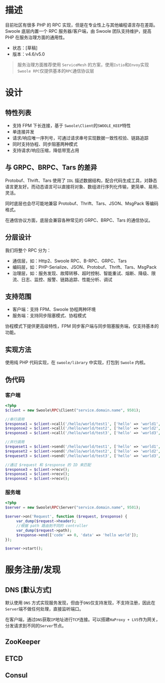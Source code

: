 描述
====
目前社区有很多 PHP 的 RPC 实现，但是在专业性上与其他编程语言存在差距。Swoole 底层内置一个 RPC 服务器/客户端，由 Swoole 团队支持维护，提高 PHP 在服务治理方面的通用性。

* 状态：[草稿]
* 版本：v4.6/v5.0

> 服务治理方面推荐使用 `ServiceMesh` 的方案，使用`Istio`和`Envoy`实现  
> `Swoole RPC`仅提供基本的`RPC`通信协议层


设计
=====
特性列表
-----
* 支持 FPM 下长连接，基于 `Swoole\Client`的`SWOOLE_KEEP`特性
* 单连接并发
* 请求/响应唯一序列号，可通过请求串号实现数据一致性校验、链路追踪
* 同时支持协程、同步阻塞两种模式
* 支持请求/响应压缩，降低带宽占用

与 GRPC、BRPC、Tars 的差异
-----
Protobuf、Thrift、Tars 使用了 `IDL` 描述数据结构，配合代码生成工具，对静态语言更友好。而动态语言可以直接将对象、数组进行序列化传输，更简单、易用、灵活。

同时底层也会尽可能地兼容 Protobuf、Thrift、Tars、JSON、MsgPack 等编码格式。

在通信协议方面，底层会兼容各种常见的 GRPC、BRPC、Tars 的通信协议。

分层设计
----
我们将整个 RPC 分为：

- 通信层，如：Http2、Swoole RPC、B-RPC、GRPC、Tars
- 编码层，如：PHP-Serialize、JSON、Protobuf、Thrift、Tars、MsgPack
- 治理层，如：服务发现、故障转移、超时控制、智能重试、熔断、降级、限流、日志、监控、报警、链路追踪、性能分析、调试

支持范围
----
* 客户端：支持 FPM、Swoole 协程两种环境
* 服务端：支持同步阻塞模式、协程模式

协程模式下提供更高级特性，FPM 同步客户端与同步阻塞服务端，仅支持基本的功能。

实现方法
----
使用纯 PHP 代码实现，在 `swoole/library` 中实现，打包到 `Swoole` 内核。

伪代码
-----
### 客户端
```php
<?php
$client = new Swoole\RPC\Client("service.domain.name", 9501);

//串行调用
$response1 = $client->call('/hello/world/test1', ['hello' => 'world1', 'name' => 'rango']);
$response2 = $client->call('/hello/world/test2', ['hello' => 'world2', 'name' => 'rango']);
$response3 = $client->call('/hello/world/test3', ['hello' => 'world3', 'name' => 'rango']);

//并行调用
$requeset1 = $client->send('/hello/world/test1', ['hello' => 'world1', 'name' => 'rango']);
$requeset2 = $client->send('/hello/world/test2', ['hello' => 'world2', 'name' => 'rango']);
$requeset3 = $client->send('/hello/world/test3', ['hello' => 'world3', 'name' => 'rango']);

//通过 $request 和 $response 的 ID 来匹配
$response3 = $client->recv();
$response1 = $client->recv();
$response2 = $client->recv();


```
### 服务端

```php
<?php
$server = new Swoole\RPC\Server("service.domain.name", 9501);

$server->on('Request', function ($request, $response) {
     var_dump($request->header);
     //根据 path 路由到不同的 controller
     var_dump($request->path);
     $response->end(['code' => 0, 'data' => 'hello world']);
});

$server->start();
```

服务注册/发现
=====

DNS [默认方式]
----
默认使用 `DNS` 方式实现服务发现，但由于`DNS`仅支持发现，不支持注册，因此在`Server`端不做任何处理，直接监听端口。

在客户端，通过`DNS`获取`IP`地址进行`TCP`连接。可以搭建`HaProxy + LVS`作为网关，分发请求到不同的`Server`节点。

ZooKeeper
----

ETCD
----

Consul
-----
